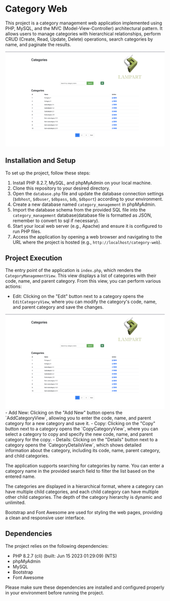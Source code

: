 # Category Web

This project is a category management web application implemented using PHP, MySQL, and the MVC (Model-View-Controller) architectural pattern. It allows users to manage categories with hierarchical relationships, perform CRUD (Create, Read, Update, Delete) operations, search categories by name, and paginate the results.
<div id="top" align="center">
<img src="assets/screenshots/main.png" alt="Banner">
</div>

## Installation and Setup

To set up the project, follow these steps:

1. Install PHP 8.2.7, MySQL, and phpMyAdmin on your local machine.
2. Clone this repository to your desired directory.
3. Open the `database.php` file and update the database connection settings (`$dbhost`, `$dbuser`, `$dbpass`, `$db`, `$dbport`) according to your environment.
4. Create a new database named `category_management` in phpMyAdmin.
5. Import the database schema from the provided SQL file into the `category_management` database(database file is formatted as JSON, remember to convert to sql if necessary).
6. Start your local web server (e.g., Apache) and ensure it is configured to run PHP files.
7. Access the application by opening a web browser and navigating to the URL where the project is hosted (e.g., `http://localhost/category-web`).

## Project Execution

The entry point of the application is `index.php`, which renders the `CategoryManagementView`. This view displays a list of categories with their code, name, and parent category. From this view, you can perform various actions:

- Edit: Clicking on the "Edit" button next to a category opens the `EditCategoryView`, where you can modify the category's code, name, and parent category and save the changes.
<div id="top" align="center">
<img src="assets/screenshots/main.png" alt="Banner">
</div>
- Add New: Clicking on the "Add New" button opens the `AddCategoryView`, allowing you to enter the code, name, and parent category for a new category and save it.
- Copy: Clicking on the "Copy" button next to a category opens the `CopyCategoryView`, where you can select a category to copy and specify the new code, name, and parent category for the copy.
- Details: Clicking on the "Details" button next to a category opens the `CategoryDetailsView`, which shows detailed information about the category, including its code, name, parent category, and child categories.

The application supports searching for categories by name. You can enter a category name in the provided search field to filter the list based on the entered name.

The categories are displayed in a hierarchical format, where a category can have multiple child categories, and each child category can have multiple other child categories. The depth of the category hierarchy is dynamic and unlimited.

Bootstrap and Font Awesome are used for styling the web pages, providing a clean and responsive user interface.

## Dependencies

The project relies on the following dependencies:

- PHP 8.2.7 (cli) (built: Jun 15 2023 01:29:09) (NTS)
- phpMyAdmin
- MySQL
- Bootstrap
- Font Awesome

Please make sure these dependencies are installed and configured properly in your environment before running the project.